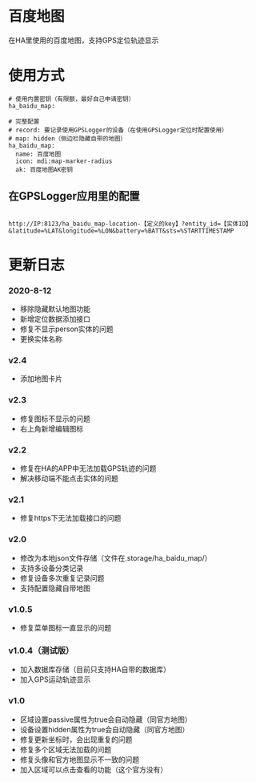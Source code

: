 # 百度地图
在HA里使用的百度地图，支持GPS定位轨迹显示

# 使用方式

```
# 使用内置密钥（有限额，最好自己申请密钥）
ha_baidu_map:

# 完整配置
# record: 要记录使用GPSLogger的设备（在使用GPSLogger定位时配置使用）
# map: hidden（侧边栏隐藏自带的地图）
ha_baidu_map:
  name: 百度地图
  icon: mdi:map-marker-radius
  ak: 百度地图AK密钥
```

## 在GPSLogger应用里的配置
```

http://IP:8123/ha_baidu_map-location-【定义的key】?entity_id=【实体ID】&latitude=%LAT&longitude=%LON&battery=%BATT&sts=%STARTTIMESTAMP

```

# 更新日志

### 2020-8-12
- 移除隐藏默认地图功能
- 新增定位数据添加接口
- 修复不显示person实体的问题
- 更换实体名称

### v2.4
- 添加地图卡片

### v2.3
- 修复图标不显示的问题
- 右上角新增编辑图标

### v2.2
- 修复在HA的APP中无法加载GPS轨迹的问题
- 解决移动端不能点击实体的问题

### v2.1
- 修复https下无法加载接口的问题

### v2.0
- 修改为本地json文件存储（文件在.storage/ha_baidu_map/）
- 支持多设备分类记录
- 修复设备多次重复记录问题
- 支持配置隐藏自带地图

### v1.0.5
- 修复菜单图标一直显示的问题

### v1.0.4（测试版）
- 加入数据库存储（目前只支持HA自带的数据库）
- 加入GPS运动轨迹显示

### v1.0
- 区域设置passive属性为true会自动隐藏（同官方地图）
- 设备设置hidden属性为true会自动隐藏（同官方地图）
- 修复更新坐标时，会出现重复的问题
- 修复多个区域无法加载的问题
- 修复头像和官方地图显示不一致的问题
- 加入区域可以点击查看的功能（这个官方没有）
